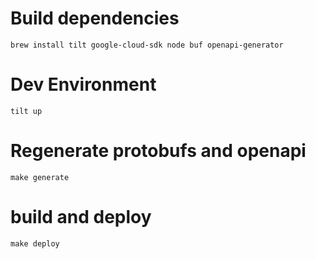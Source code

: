 # Build dependencies

```
brew install tilt google-cloud-sdk node buf openapi-generator
```

# Dev Environment

```
tilt up
```

# Regenerate protobufs and openapi

```
make generate
```

# build and deploy

```
make deploy
```

